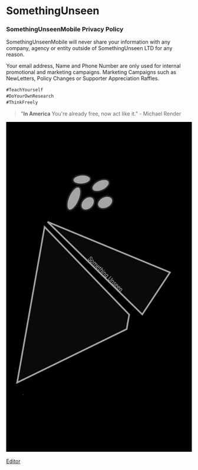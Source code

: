 # SomethingUnseen

### SomethingUnseenMobile Privacy Policy

SomethingUnseenMobile will never share your information with any company, agency or entity outside of SomethingUnseen LTD for any reason. 


Your email address, Name and Phone Number are only used for internal promotional and marketing campaigns. Marketing Campaigns such as NewLetters, Policy Changes or Supporter Appreciation Raffles. 

```markdown
#TeachYourself
#DoYourOwnResearch
#ThinkFreely

```


>"**In America** You're already free, now act like it."
> \- Michael Render

![SomethingUnseen](https://github.com/amzinglyrwarded/somethingunseen.github.io/blob/master/somethingunseen_launcher_dark.png)




[Editor](https://github.com/amzinglyrwarded/somethingunseen.github.io/edit/master/docs/index.md)
